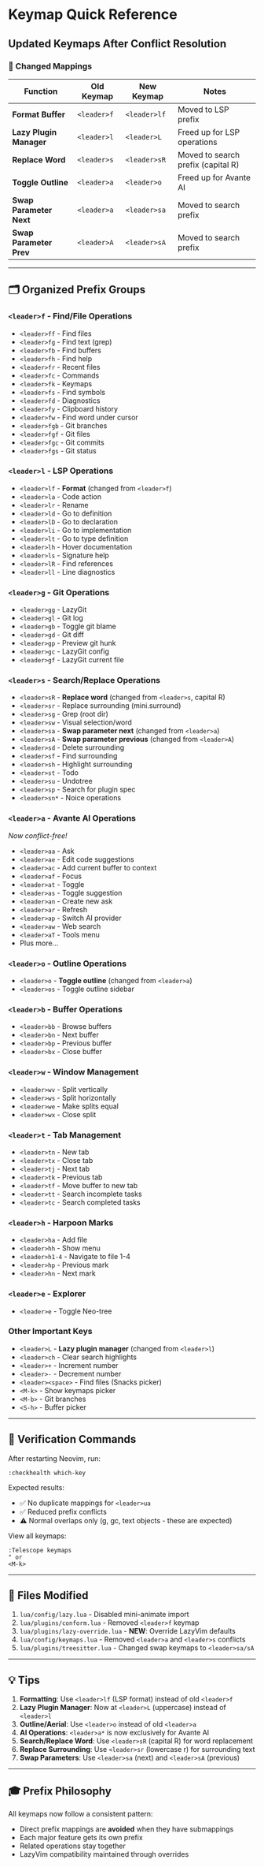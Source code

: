 # Keymap Quick Reference

## Updated Keymaps After Conflict Resolution

### 🎯 Changed Mappings

| Function | Old Keymap | New Keymap | Notes |
|----------|-----------|------------|-------|
| **Format Buffer** | `<leader>f` | `<leader>lf` | Moved to LSP prefix |
| **Lazy Plugin Manager** | `<leader>l` | `<leader>L` | Freed up for LSP operations |
| **Replace Word** | `<leader>s` | `<leader>sR` | Moved to search prefix (capital R) |
| **Toggle Outline** | `<leader>a` | `<leader>o` | Freed up for Avante AI |
| **Swap Parameter Next** | `<leader>a` | `<leader>sa` | Moved to search prefix |
| **Swap Parameter Prev** | `<leader>A` | `<leader>sA` | Moved to search prefix |

---

## 🗂️ Organized Prefix Groups

### `<leader>f` - Find/File Operations
- `<leader>ff` - Find files
- `<leader>fg` - Find text (grep)
- `<leader>fb` - Find buffers
- `<leader>fh` - Find help
- `<leader>fr` - Recent files
- `<leader>fc` - Commands
- `<leader>fk` - Keymaps
- `<leader>fs` - Find symbols
- `<leader>fd` - Diagnostics
- `<leader>fy` - Clipboard history
- `<leader>fw` - Find word under cursor
- `<leader>fgb` - Git branches
- `<leader>fgf` - Git files
- `<leader>fgc` - Git commits
- `<leader>fgs` - Git status

### `<leader>l` - LSP Operations
- `<leader>lf` - **Format** (changed from `<leader>f`)
- `<leader>la` - Code action
- `<leader>lr` - Rename
- `<leader>ld` - Go to definition
- `<leader>lD` - Go to declaration
- `<leader>li` - Go to implementation
- `<leader>lt` - Go to type definition
- `<leader>lh` - Hover documentation
- `<leader>ls` - Signature help
- `<leader>lR` - Find references
- `<leader>ll` - Line diagnostics

### `<leader>g` - Git Operations
- `<leader>gg` - LazyGit
- `<leader>gl` - Git log
- `<leader>gb` - Toggle git blame
- `<leader>gd` - Git diff
- `<leader>gp` - Preview git hunk
- `<leader>gc` - LazyGit config
- `<leader>gf` - LazyGit current file

### `<leader>s` - Search/Replace Operations
- `<leader>sR` - **Replace word** (changed from `<leader>s`, capital R)
- `<leader>sr` - Replace surrounding (mini.surround)
- `<leader>sg` - Grep (root dir)
- `<leader>sw` - Visual selection/word
- `<leader>sa` - **Swap parameter next** (changed from `<leader>a`)
- `<leader>sA` - **Swap parameter previous** (changed from `<leader>A`)
- `<leader>sd` - Delete surrounding
- `<leader>sf` - Find surrounding
- `<leader>sh` - Highlight surrounding
- `<leader>st` - Todo
- `<leader>su` - Undotree
- `<leader>sp` - Search for plugin spec
- `<leader>sn*` - Noice operations

### `<leader>a` - Avante AI Operations
*Now conflict-free!*
- `<leader>aa` - Ask
- `<leader>ae` - Edit code suggestions
- `<leader>ac` - Add current buffer to context
- `<leader>af` - Focus
- `<leader>at` - Toggle
- `<leader>as` - Toggle suggestion
- `<leader>an` - Create new ask
- `<leader>ar` - Refresh
- `<leader>ap` - Switch AI provider
- `<leader>aw` - Web search
- `<leader>aT` - Tools menu
- Plus more...

### `<leader>o` - Outline Operations
- `<leader>o` - **Toggle outline** (changed from `<leader>a`)
- `<leader>os` - Toggle outline sidebar

### `<leader>b` - Buffer Operations
- `<leader>bb` - Browse buffers
- `<leader>bn` - Next buffer
- `<leader>bp` - Previous buffer
- `<leader>bx` - Close buffer

### `<leader>w` - Window Management
- `<leader>wv` - Split vertically
- `<leader>ws` - Split horizontally
- `<leader>we` - Make splits equal
- `<leader>wx` - Close split

### `<leader>t` - Tab Management
- `<leader>tn` - New tab
- `<leader>tx` - Close tab
- `<leader>tj` - Next tab
- `<leader>tk` - Previous tab
- `<leader>tf` - Move buffer to new tab
- `<leader>tt` - Search incomplete tasks
- `<leader>tc` - Search completed tasks

### `<leader>h` - Harpoon Marks
- `<leader>ha` - Add file
- `<leader>hh` - Show menu
- `<leader>h1-4` - Navigate to file 1-4
- `<leader>hp` - Previous mark
- `<leader>hn` - Next mark

### `<leader>e` - Explorer
- `<leader>e` - Toggle Neo-tree

### Other Important Keys
- `<leader>L` - **Lazy plugin manager** (changed from `<leader>l`)
- `<leader>ch` - Clear search highlights
- `<leader>+` - Increment number
- `<leader>-` - Decrement number
- `<leader><space>` - Find files (Snacks picker)
- `<M-k>` - Show keymaps picker
- `<M-b>` - Git branches
- `<S-h>` - Buffer picker

---

## 🔧 Verification Commands

After restarting Neovim, run:
```vim
:checkhealth which-key
```

Expected results:
- ✅ No duplicate mappings for `<leader>ua`
- ✅ Reduced prefix conflicts
- ⚠️ Normal overlaps only (g, gc, text objects - these are expected)

View all keymaps:
```vim
:Telescope keymaps
" or
<M-k>
```

---

## 📁 Files Modified

1. `lua/config/lazy.lua` - Disabled mini-animate import
2. `lua/plugins/conform.lua` - Removed `<leader>f` keymap
3. `lua/plugins/lazy-override.lua` - **NEW**: Override LazyVim defaults
4. `lua/config/keymaps.lua` - Removed `<leader>a` and `<leader>s` conflicts
5. `lua/plugins/treesitter.lua` - Changed swap keymaps to `<leader>sa/sA`

---

## 💡 Tips

1. **Formatting**: Use `<leader>lf` (LSP format) instead of old `<leader>f`
2. **Lazy Plugin Manager**: Now at `<leader>L` (uppercase) instead of `<leader>l`
3. **Outline/Aerial**: Use `<leader>o` instead of old `<leader>a`
4. **AI Operations**: `<leader>a*` is now exclusively for Avante AI
5. **Search/Replace Word**: Use `<leader>sR` (capital R) for word replacement
6. **Replace Surrounding**: Use `<leader>sr` (lowercase r) for surrounding text
7. **Swap Parameters**: Use `<leader>sa` (next) and `<leader>sA` (previous)

---

## 🎓 Prefix Philosophy

All keymaps now follow a consistent pattern:
- Direct prefix mappings are **avoided** when they have submappings
- Each major feature gets its own prefix
- Related operations stay together
- LazyVim compatibility maintained through overrides

